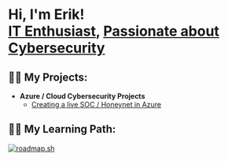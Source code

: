 <h1>Hi, I'm Erik! <br/><a href="https://github.com/erikhutson1">IT Enthusiast</a>, <a href="https://www.linkedin.com/in/erikhutson/">Passionate about Cybersecurity</a>



<h2>👨‍💻 My Projects:</h2>

- <b>Azure / Cloud Cybersecurity Projects</b>
  - [Creating a live SOC / Honeynet in Azure](https://github.com/erikhutson1/cloud-soc)
 


<h2>👨‍💻 My Learning Path:</h2>

[![roadmap.sh](https://roadmap.sh/card/tall/6653dfd2d6b907c7f7e7558f?variant=dark)](https://roadmap.sh) 
